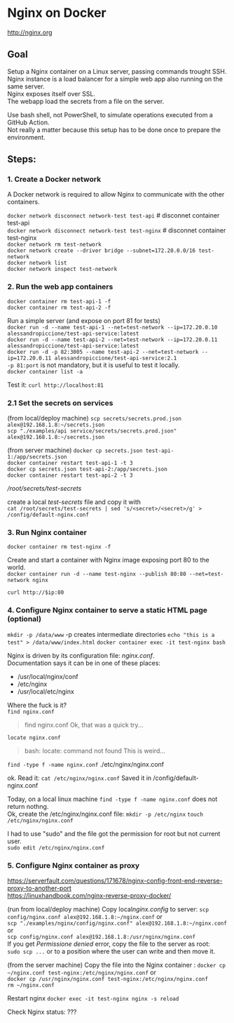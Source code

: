 # Nginx on Docker

<http://nginx.org>

## Goal

Setup a Nginx container on a Linux server, passing commands trought SSH.  
Nginx instance is a load balancer for a simple web app also running on the same server.  
Nginx exposes itself over SSL.  
The webapp load the secrets from a file on the server.

Use bash shell, not PowerShell, to simulate operations executed from a GitHub Action.  
Not really a matter because this setup has to be done once to prepare the environment.

## Steps:

### 1. Create a Docker network

A Docker network is required to allow Nginx to communicate with the other containers.

`docker network disconnect network-test test-api` # disconnet container test-api  
`docker network disconnect network-test test-nginx` # disconnet container test-nginx  
`docker network rm test-network`  
`docker network create --driver bridge --subnet=172.20.0.0/16 test-network`  
`docker network list`  
`docker network inspect test-network`

### 2. Run the web app containers

`docker container rm test-api-1 -f`  
`docker container rm test-api-2 -f`

Run a simple server (and expose on port 81 for tests)  
`docker run -d --name test-api-1 --net=test-network --ip=172.20.0.10 alessandropiccione/test-api-service:latest`  
`docker run -d --name test-api-2 --net=test-network --ip=172.20.0.11 alessandropiccione/test-api-service:latest`  
`docker run -d -p 82:3005 --name test-api-2 --net=test-network --ip=172.20.0.11 alessandropiccione/test-api-service:2.1`  
`-p 81:port` is not mandatory, but it is useful to test it locally.  
`docker container list -a`

Test it: `curl http://localhost:81`

### 2.1 Set the secrets on services

(from local/deploy machine)
`scp secrets/secrets.prod.json alex@192.168.1.8:~/secrets.json`  
`scp "./examples/api service/secrets/secrets.prod.json" alex@192.168.1.8:~/secrets.json`

(from server machine)
`docker cp secrets.json test-api-1:/app/secrets.json`  
`docker container restart test-api-1 -t 3`  
`docker cp secrets.json test-api-2:/app/secrets.json`  
`docker container restart test-api-2 -t 3`

_/root/secrets/test-secrets_

create a local _test-secrets_ file and copy it with  
`cat /root/secrets/test-secrets | sed 's/<secret>/<secret>/g' > /config/default-nginx.conf`

### 3. Run Nginx container

`docker container rm test-nginx -f`

Create and start a container with Nginx image exposing port 80 to the world.  
`docker container run -d --name test-nginx --publish 80:80 --net=test-network nginx`

``curl http://$ip:80``

### 4. Configure Nginx container to serve a static HTML page (optional)

`mkdir -p /data/www` -p creates intermediate directories
`echo "this is a test" > /data/www/index.html`
`docker container exec -it test-nginx bash`

Nginx is driven by its configuration file: _nginx.conf_.  
Documentation says it can be in one of these places:

- /usr/local/nginx/conf
- /etc/nginx
- /usr/local/etc/nginx

Where the fuck is it?  
`find nginx.conf`

> find nginx.conf
> Ok, that was a quick try...

`locate nginx.conf`

> bash: locate: command not found
> This is weird...

`find -type f -name nginx.conf`
./etc/nginx/nginx.conf

ok. Read it:
`cat /etc/nginx/nginx.conf`
Saved it in /config/default-nginx.conf

Today, on a local linux machine `find -type f -name nginx.conf` does not return nothng.  
Ok, create the /etc/nginx/nginx.conf file:
`mkdir -p /etc/nginx`
`touch /etc/nginx/nginx.conf`

I had to use "sudo" and the file got the permission for root but not current user.  
`sudo edit /etc/nginx/nginx.conf`

### 5. Configure Nginx container as proxy

https://serverfault.com/questions/171678/nginx-config-front-end-reverse-proxy-to-another-port  
https://linuxhandbook.com/nginx-reverse-proxy-docker/

(run from local/deploy machine)
Copy local*nginx.config* to server:
`scp config/nginx.conf alex@192.168.1.8:~/nginx.conf` or  
`scp "./examples/nginx/config/nginx.conf" alex@192.168.1.8:~/nginx.conf` or  
`scp config/nginx.conf alex@192.168.1.8:/usr/nginx/nginx.conf`  
If you get _Permissione denied_ error, copy the file to the server as root:  
`sudo scp ...` or to a position where the user can write and then move it.

(from the server machine)
Copy the file into the Nginx container :
`docker cp ~/nginx.conf test-nginx:/etc/nginx/nginx.conf` or  
`docker cp /usr/nginx/nginx.conf test-nginx:/etc/nginx/nginx.conf`  
`rm ~/nginx.conf`

Restart nginx
`docker exec -it test-nginx nginx -s reload`

Check Nginx status:
???
